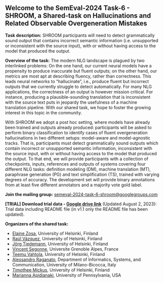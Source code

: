 ## Welcome to the SemEval-2024 Task-6 - SHROOM, a Shared-task on Hallucinations and Related Observable Overgeneration Mistakes

**Task description:** SHROOM participants will need to detect grammatically sound output that contains incorrect semantic information (i.e. unsupported or inconsistent with the source input), with or without having access to the model that produced the output.

**Overview of the task:** The modern NLG landscape is plagued by two interlinked problems:
On the one hand, our current neural models have a propensity to produce inaccurate but fluent outputs; on the other hand, our metrics are most apt at describing fluency, rather than correctness. This leads neural networks to “hallucinate”, i.e., produce fluent but incorrect outputs that we currently struggle to detect automatically. For many NLG applications, the correctness of an output is however mission critical. For instance, producing a plausible-sounding translation that is inconsistent with the source text puts in jeopardy the usefulness of a machine translation pipeline. With our shared task, we hope to foster the growing interest in this topic in the community.     

With SHROOM we adopt a post hoc setting, where models have already been trained and outputs already produced: participants will be asked to perform binary classification to identify cases of fluent overgeneration hallucinations in two different setups: model-aware and model-agnostic tracks. That is, participants must detect grammatically sound outputs which contain incorrect or unsupported semantic information, inconsistent with the source input, with or without having access to the model that produced the output. To that end, we will provide participants with a collection of checkpoints, inputs, references and outputs of systems covering four different NLG tasks: definition modeling (DM), machine translation (MT), paraphrase generation (PG) and text simplification (TS), trained with varying degrees of accuracy. The development set will provide binary annotations from at least five different annotators and a majority vote gold label.    


**Join the mailing group:** [semeval-2024-task-6-shroom@googlegroups.com](https://groups.google.com/u/1/g/semeval-2024-task-6-shroom)

**[TRIAL] Download trial data - [Google drive link](https://drive.google.com/file/d/12DquaVHbnAAlNzLhiQZOG5Fw1h4JyNIm/view?usp=sharing)** (Updated August 2, 2023): Trial data including README file (in v1.1 only the README file has been updated). 

**Organizers of the shared task:**

- [Elaine Zosa](https://ezosa.github.io/), 
University of Helsinki, Finland
- [Raúl Vázquez](https://jrvc.github.io/), 
University of Helsinki, Finland
- [Jörg Tiedemann](https://blogs.helsinki.fi/tiedeman/), 
University of Helsinki, Finland
- [Vincent Segonne](), 
Universite Grenoble Alpes, France
- [Teemu Vahtola](), 
University of Helsinki, Finland
- [Alessandro Raganato](https://raganato.github.io/), 
Department of Informatics, Systems, and Communication, University of Milano-Bicocca, Italy
- [Timothee Mickus](https://timotheemickus.github.io/), 
University of Helsinki, Finland
- [Marianna Apidianaki](https://mariannaapi.github.io/), 
University of Pennsylvania, USA

